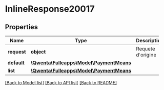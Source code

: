# InlineResponse20017

## Properties
Name | Type | Description | Notes
------------ | ------------- | ------------- | -------------
**request** | **object** | Requete d&#x27;origine | [optional] 
**default** | [**\Qwenta\Fulleapps\Model\PaymentMeans**](PaymentMeans.md) |  | [optional] 
**list** | [**\Qwenta\Fulleapps\Model\PaymentMeans**](PaymentMeans.md) |  | [optional] 

[[Back to Model list]](../../README.md#documentation-for-models) [[Back to API list]](../../README.md#documentation-for-api-endpoints) [[Back to README]](../../README.md)

